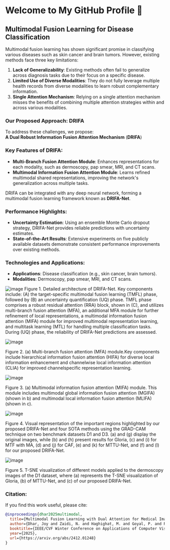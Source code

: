 # Welcome to My GitHub Profile 👋  

## Multimodal Fusion Learning for Disease Classification  

Multimodal fusion learning has shown significant promise in classifying various diseases such as skin cancer and brain tumors. However, existing methods face three key limitations:  

1. **Lack of Generalizability**: Existing methods often fail to generalize across diagnosis tasks due to their focus on a specific disease.  
2. **Limited Use of Diverse Modalities**: They do not fully leverage multiple health records from diverse modalities to learn robust complementary information.  
3. **Single Attention Mechanism**: Relying on a single attention mechanism misses the benefits of combining multiple attention strategies within and across various modalities.  

### Our Proposed Approach: **DRIFA**  

To address these challenges, we propose:  
**A Dual Robust Information Fusion Attention Mechanism** (**DRIFA**)  

### Key Features of DRIFA:  

- **Multi-Branch Fusion Attention Module**: Enhances representations for each modality, such as dermoscopy, pap smear, MRI, and CT scans.  
- **Multimodal Information Fusion Attention Module**: Learns refined multimodal shared representations, improving the network's generalization across multiple tasks.  

DRIFA can be integrated with any deep neural network, forming a multimodal fusion learning framework known as **DRIFA-Net**.  

### Performance Highlights:  

- **Uncertainty Estimation**: Using an ensemble Monte Carlo dropout strategy, DRIFA-Net provides reliable predictions with uncertainty estimates.  
- **State-of-the-Art Results**: Extensive experiments on five publicly available datasets demonstrate consistent performance improvements over existing methods.  

### Technologies and Applications:  
- **Applications**: Disease classification (e.g., skin cancer, brain tumors).  
- **Modalities**: Dermoscopy, pap smear, MRI, and CT scans.  


![image](https://github.com/user-attachments/assets/183e6cfa-c351-4fac-a2ee-5058c5a3a883)
Figure 1. Detailed architecture of DRIFA-Net. Key components include: (A) the target-specific multimodal fusion learning (TMFL)
phase, followed by (B) an uncertainty quantification (UQ) phase. TMFL phase comprises a robust residual attention (RRA) block, shown
in (C), and utilizes multi-branch fusion attention (MFA), an additional MFA module for further refinement of local representations, a
multimodal information fusion attention (MIFA) module for improved multimodal representation learning, and multitask learning (MTL)
for handling multiple classification tasks. During (UQ) phase, the reliability of DRIFA-Net predictions are assessed.


![image](https://github.com/user-attachments/assets/5bb28a78-1f8a-4036-9ed0-0a43e1c854f9)

Figure 2. (a) Multi-branch fusion attention (MFA) module.Key components include hierarchical information fusion attention (HIFA) for diverse 
local information enhancement and channelwise local information attention (CLIA) for improved channelspecific representation learning.


![image](https://github.com/user-attachments/assets/89a9e27f-dcb2-4c4a-8533-d0e5a7852cda)

Figure 3. (a) Multimodal information fusion attention (MIFA) module. This module includes multimodal global information fusion attention (MGIFA) (shown in b) and multimodal local information fusion attention (MLIFA) (shown in c).


![image](https://github.com/user-attachments/assets/6fb43d09-7df3-47af-919d-9c3cfc03ca24)

Figure 4. Visual representation of the important regions highlighted by our proposed DRIFA-Net and four SOTA methods using the
GRAD-CAM technique on two benchmark datasets D1 and D3. (a) and (g) display the original images, while (b) and (h) present results for
Gloria, (c) and (i) for MTF with MA, (d) and (j) for CAF, (e) and (k) for MTTU-Net, and (f) and (l) for our proposed DRIFA-Net.


![image](https://github.com/user-attachments/assets/45530e92-f739-420c-bdea-85996dbf9712)

Figure 5. T-SNE visualization of different models applied to the dermoscopy images of the D1 dataset, where (a) represents the T-SNE visualization of Gloria, (b) of MTTU-Net, and (c) of our proposed DRIFA-Net.


### Citation:  

If you find this work useful, please cite:  
```bibtex
@inproceedings{dhar2025multimodal,
  title={Multimodal Fusion Learning with Dual Attention for Medical Imaging},
  author={Dhar, Joy and Zaidi, N. and Haghighat, M. and Goyal, P. and Roy, S. and Alavi, A. and Kumar, V.},
  booktitle={IEEE/CVF Winter Conference on Applications of Computer Vision (WACV)},
  year={2025},
  url={https://arxiv.org/abs/2412.01248}
}








